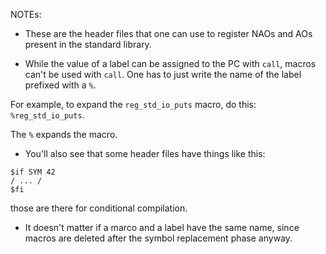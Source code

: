 NOTEs:

- These are the header files that one can use to register NAOs and AOs present in the standard library.

- While the value of a label can be assigned to the PC with `call`, macros can't be used with `call`. One has to just write the name of the label prefixed with a `%`.

For example, to expand the `reg_std_io_puts` macro, do this: `%reg_std_io_puts`.

The `%` expands the macro.

- You'll also see that some header files have things like this:

````
$if SYM 42
/ ... /
$fi
````

those are there for conditional compilation.


- It doesn't matter if a marco and a label have the same name, since macros are deleted after the symbol replacement phase anyway.
